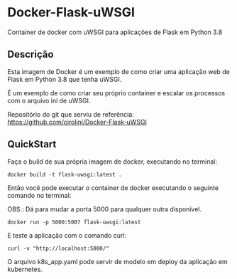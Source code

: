 # Docker-Flask-uWSGI

Container de docker com uWSGI para aplicações de Flask em Python 3.8

## Descrição
Esta imagem de Docker é um exemplo de como criar uma aplicação web de Flask em Python 3.8 que tenha uWSGI.

É um exemplo de como criar seu próprio container e escalar os processos com o arquivo ini de uWSGI.

Repositório do git que serviu de referência: https://github.com/cirolini/Docker-Flask-uWSGI

## QuickStart

Faça o build de sua própria imagem de docker, executando no terminal: 

```
docker build -t flask-uwsgi:latest .
```

Então você pode executar o container de docker executando o seguinte comando no terminal:

OBS.: Dá para mudar a porta 5000 para qualquer outra disponível. 

```
docker run -p 5000:5007 flask-uwsgi:latest
```

E teste a aplicação com o comando curl:

```
curl -v "http://localhost:5000/"
``` 

O arquivo k8s_app.yaml pode servir de modelo em deploy da aplicação em kubernetes. 
